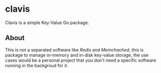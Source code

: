 # clavis
Clavis is a simple Key-Value Go package.

## About
This is not a separated software like _Redis_ and _Memchached_, this is package to manage in-memory and in-disk key-value storage, the use cases would be a personal project that you don't need a specific software running in the backgroud for it.

